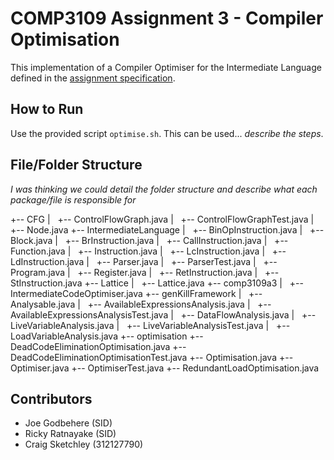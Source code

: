 # COMP3109 Assignment 3 - Compiler Optimisation

This implementation of a Compiler Optimiser for the Intermediate Language defined in the [assignment specification](A03-Optimizer.pdf).

## How to Run

Use the provided script `optimise.sh`. This can be used... _describe the steps_.


## File/Folder Structure

_I was thinking we could detail the folder structure and describe what each package/file is responsible for_

+-- CFG
|   +-- ControlFlowGraph.java
|   +-- ControlFlowGraphTest.java
|   +-- Node.java
+-- IntermediateLanguage
|   +-- BinOpInstruction.java
|   +-- Block.java
|   +-- BrInstruction.java
|   +-- CallInstruction.java
|   +-- Function.java
|   +-- Instruction.java
|   +-- LcInstruction.java
|   +-- LdInstruction.java
|   +-- Parser.java
|   +-- ParserTest.java
|   +-- Program.java
|   +-- Register.java
|   +-- RetInstruction.java
|   +-- StInstruction.java
+-- Lattice
|   +-- Lattice.java
+-- comp3109a3
|   +-- IntermediateCodeOptimiser.java
+-- genKillFramework
|   +-- Analysable.java
|   +-- AvailableExpressionsAnalysis.java
|   +-- AvailableExpressionsAnalysisTest.java
|   +-- DataFlowAnalysis.java
|   +-- LiveVariableAnalysis.java
|   +-- LiveVariableAnalysisTest.java
|   +-- LoadVariableAnalysis.java
+-- optimisation
    +-- DeadCodeEliminationOptimisation.java
    +-- DeadCodeEliminationOptimisationTest.java
    +-- Optimisation.java
    +-- Optimiser.java
    +-- OptimiserTest.java
    +-- RedundantLoadOptimisation.java

    
## Contributors

- Joe Godbehere (SID)
- Ricky Ratnayake (SID)
- Craig Sketchley (312127790)

    